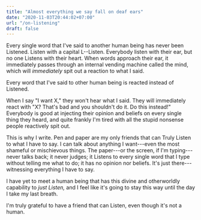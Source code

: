 ```yaml
---
title: "Almost everything we say fall on deaf ears"
date: "2020-11-03T20:44:02+07:00"
url: "/on-listening"
draft: false
---
```


Every single word that I've said to another human being has never been Listened. Listen with a capital L--Listen. Everybody listen with their ear, but no one Listens with their heart. When words approach their ear, it immediately passes through an internal vending machine called the mind, which will _immediately_ spit out a reaction to what I said.

Every word that I've said to other human being is reacted instead of Listened.

When I say "I want X," they won't hear what I said. They will immediately react with "X? That's bad and you shouldn't do it. Do this instead!" Everybody is good at injecting their opinion and beliefs on every single thing they heard, and quite frankly I'm tired with all the stupid nonsense people reactively spit out.

This is why I write. Pen and paper are my only friends that can Truly Listen to what I have to say. I can talk about anything I want---even the most shameful or mischievous things. The paper---or the screen, if I'm typing---never talks back; it never judges; it Listens to every single word that I type without telling me what to do; it has no opinion nor beliefs. It's just there---witnessing everything I have to say.

I have yet to meet a human being that has this divine and otherworldly capability to _just Listen,_ and I feel like it's going to stay this way until the day I take my last breath.

I'm truly grateful to have a friend that can Listen, even though it's not a human.